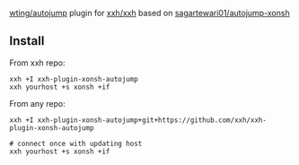 [wting/autojump](https://github.com/wting/autojump) plugin for [xxh/xxh](https://github.com/xxh/xxh) based on [sagartewari01/autojump-xonsh](https://github.com/sagartewari01/autojump-xonsh)

## Install
From xxh repo:
```
xxh +I xxh-plugin-xonsh-autojump
xxh yourhost +s xonsh +if
```
From any repo:
```
xxh +I xxh-plugin-xonsh-autojump+git+https://github.com/xxh/xxh-plugin-xonsh-autojump
    
# connect once with updating host
xxh yourhost +s xonsh +if
```
